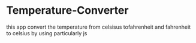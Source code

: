 # Temperature-Converter
this app convert the temperature from celsisus tofahrenheit and fahrenheit to celsius by using particularly js
